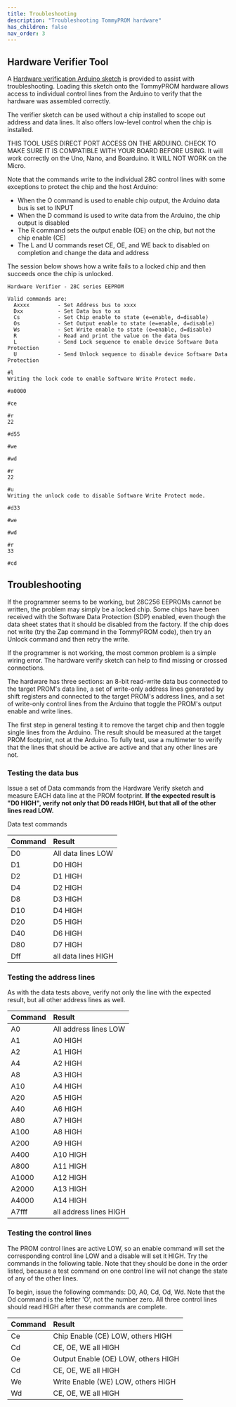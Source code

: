 ```yaml
---
title: Troubleshooting
description: "Troubleshooting TommyPROM hardware"
has_children: false
nav_order: 3
---
```


## Hardware Verifier Tool
A [Hardware verification Arduino sketch](https://github.com/TomNisbet/TommyPROM/tree/master/HardwareVerify)
is provided to assist with troubleshooting.  Loading this sketch onto the TommyPROM
hardware allows access to individual control lines from the Arduino to verify that the
hardware was assembled correctly.

The verifier sketch can be used without a chip installed to scope out address and data
lines.  It also offers low-level control when the chip is installed.  

THIS TOOL USES DIRECT PORT ACCESS ON THE ARDUINO.  CHECK TO MAKE SURE IT IS COMPATIBLE
WITH YOUR BOARD BEFORE USING.  It will work correctly on the Uno, Nano, and Boarduino.  It
WILL NOT WORK on the Micro.

Note that the commands write to the individual 28C control lines with some exceptions to
protect the chip and the host Arduino:

* When the O command is used to enable chip output, the Arduino data bus is set to INPUT
* When the D command is used to write data from the Arduino, the chip output is disabled
* The R command sets the output enable (OE) on the chip, but not the chip enable (CE)
* The L and U commands reset CE, OE, and WE back to disabled on completion and change the
data and address

The session below shows how a write fails to a locked chip and then succeeds once the chip
is unlocked.

```
Hardware Verifier - 28C series EEPROM

Valid commands are:
  Axxxx         - Set Address bus to xxxx
  Dxx           - Set Data bus to xx
  Cs            - Set Chip enable to state (e=enable, d=disable)
  Os            - Set Output enable to state (e=enable, d=disable)
  Ws            - Set Write enable to state (e=enable, d=disable)
  R             - Read and print the value on the data bus
  L             - Send Lock sequence to enable device Software Data Protection
  U             - Send Unlock sequence to disable device Software Data Protection

#l
Writing the lock code to enable Software Write Protect mode.

#a0000

#ce

#r
22

#d55

#we

#wd

#r
22

#u
Writing the unlock code to disable Software Write Protect mode.

#d33

#we

#wd

#r
33

#cd

```

## Troubleshooting

If the programmer seems to be working, but 28C256 EEPROMs cannot be written, the problem
may simply be a locked chip.  Some chips have been received with the Software Data
Protection (SDP) enabled, even though the data sheet states that it should be disabled
from the factory.  If the chip does not write (try the Zap command in the TommyPROM code),
then try an Unlock command and then retry the write.

If the programmer is not working, the most common problem is a simple wiring error.  The
hardware verify sketch can help to find missing or crossed connections.

The hardware has three sections: an 8-bit read-write data bus connected to the target
PROM's data line, a set of write-only address lines generated by shift registers and
connected to the target PROM's address lines, and a set of write-only control lines from
the Arduino that toggle the PROM's output enable and write lines.

The first step in general testing it to remove the target chip and then toggle single
lines from the Arduino.  The result should be measured at the target PROM footprint, not
at the Arduino.  To fully test, use a multimeter to verify that the lines that should be
active are active and that any other lines are not.

### Testing the data bus

Issue a set of Data commands from the Hardware Verify sketch and measure EACH data line at
the PROM footprint.  **If the expected result is "D0 HIGH", verify not only that D0 reads
HIGH, but that all of the other lines read LOW.**

Data test commands

|Command|Result|
|:---   |:---  |
|D0     |All data lines LOW|
|D1     |D0 HIGH|
|D2     |D1 HIGH|
|D4     |D2 HIGH|
|D8     |D3 HIGH|
|D10    |D4 HIGH|
|D20    |D5 HIGH|
|D40    |D6 HIGH|
|D80    |D7 HIGH|
|Dff    |all data lines HIGH|

### Testing the address lines

As with the data tests above, verify not only the line with the expected result, but all
other address lines as well.

|Command|Result|
|:---   |:---  |
|A0     |All address lines LOW|
|A1     |A0 HIGH|
|A2     |A1 HIGH|
|A4     |A2 HIGH|
|A8     |A3 HIGH|
|A10    |A4 HIGH|
|A20    |A5 HIGH|
|A40    |A6 HIGH|
|A80    |A7 HIGH|
|A100   |A8 HIGH|
|A200   |A9 HIGH|
|A400   |A10 HIGH|
|A800   |A11 HIGH|
|A1000  |A12 HIGH|
|A2000  |A13 HIGH|
|A4000  |A14 HIGH|
|A7fff  |all address lines HIGH|

### Testing the control lines

The PROM control lines are active LOW, so an enable command will set the corresponding
control line LOW and a disable will set it HIGH.  Try the commands in the following table.
Note that they should be done in the order listed, because a test command on one control
line will not change the state of any of the other lines.

To begin, issue the following commands: D0, A0, Cd, Od, Wd.  Note that the Od command is
the letter 'O', not the number zero.  All three control lines should read HIGH after these
commands are complete.

|Command|Result|
|:---   |:---  |
|Ce     | Chip Enable (CE) LOW, others HIGH|
|Cd     | CE, OE, WE all HIGH|
|Oe     | Output Enable (OE) LOW, others HIGH|
|Cd     | CE, OE, WE all HIGH|
|We     | Write Enable (WE) LOW, others HIGH|
|Wd     | CE, OE, WE all HIGH|
